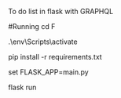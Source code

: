 To do list in flask with GRAPHQL

#Running 
cd F

.\env\Scripts\activate

pip install -r requirements.txt

set FLASK_APP=main.py

flask run
